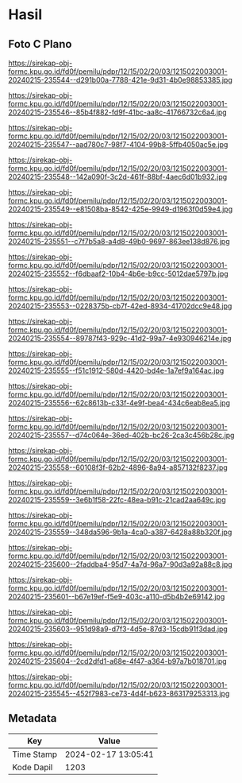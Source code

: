 # Hasil

## Foto C Plano

https://sirekap-obj-formc.kpu.go.id/fd0f/pemilu/pdpr/12/15/02/20/03/1215022003001-20240215-235544--d291b00a-7788-421e-9d31-4b0e98853385.jpg

https://sirekap-obj-formc.kpu.go.id/fd0f/pemilu/pdpr/12/15/02/20/03/1215022003001-20240215-235546--85b4f882-fd9f-41bc-aa8c-41766732c6a4.jpg

https://sirekap-obj-formc.kpu.go.id/fd0f/pemilu/pdpr/12/15/02/20/03/1215022003001-20240215-235547--aad780c7-98f7-4104-99b8-5ffb4050ac5e.jpg

https://sirekap-obj-formc.kpu.go.id/fd0f/pemilu/pdpr/12/15/02/20/03/1215022003001-20240215-235548--142a090f-3c2d-461f-88bf-4aec6d01b932.jpg

https://sirekap-obj-formc.kpu.go.id/fd0f/pemilu/pdpr/12/15/02/20/03/1215022003001-20240215-235549--e81508ba-8542-425e-9949-d1963f0d59e4.jpg

https://sirekap-obj-formc.kpu.go.id/fd0f/pemilu/pdpr/12/15/02/20/03/1215022003001-20240215-235551--c7f7b5a8-a4d8-49b0-9697-863ee138d876.jpg

https://sirekap-obj-formc.kpu.go.id/fd0f/pemilu/pdpr/12/15/02/20/03/1215022003001-20240215-235552--f6dbaaf2-10b4-4b6e-b9cc-5012dae5797b.jpg

https://sirekap-obj-formc.kpu.go.id/fd0f/pemilu/pdpr/12/15/02/20/03/1215022003001-20240215-235553--0228375b-cb7f-42ed-8934-41702dcc9e48.jpg

https://sirekap-obj-formc.kpu.go.id/fd0f/pemilu/pdpr/12/15/02/20/03/1215022003001-20240215-235554--89787f43-929c-41d2-99a7-4e930946214e.jpg

https://sirekap-obj-formc.kpu.go.id/fd0f/pemilu/pdpr/12/15/02/20/03/1215022003001-20240215-235555--f51c1912-580d-4420-bd4e-1a7ef9a164ac.jpg

https://sirekap-obj-formc.kpu.go.id/fd0f/pemilu/pdpr/12/15/02/20/03/1215022003001-20240215-235556--62c8613b-c33f-4e9f-bea4-434c6eab8ea5.jpg

https://sirekap-obj-formc.kpu.go.id/fd0f/pemilu/pdpr/12/15/02/20/03/1215022003001-20240215-235557--d74c064e-36ed-402b-bc26-2ca3c456b28c.jpg

https://sirekap-obj-formc.kpu.go.id/fd0f/pemilu/pdpr/12/15/02/20/03/1215022003001-20240215-235558--60108f3f-62b2-4896-8a94-a857132f8237.jpg

https://sirekap-obj-formc.kpu.go.id/fd0f/pemilu/pdpr/12/15/02/20/03/1215022003001-20240215-235559--3e6b1f58-22fc-48ea-b91c-21cad2aa649c.jpg

https://sirekap-obj-formc.kpu.go.id/fd0f/pemilu/pdpr/12/15/02/20/03/1215022003001-20240215-235559--348da596-9b1a-4ca0-a387-6428a88b320f.jpg

https://sirekap-obj-formc.kpu.go.id/fd0f/pemilu/pdpr/12/15/02/20/03/1215022003001-20240215-235600--2faddba4-95d7-4a7d-96a7-90d3a92a88c8.jpg

https://sirekap-obj-formc.kpu.go.id/fd0f/pemilu/pdpr/12/15/02/20/03/1215022003001-20240215-235601--b67e19ef-f5e9-403c-a110-d5b4b2e69142.jpg

https://sirekap-obj-formc.kpu.go.id/fd0f/pemilu/pdpr/12/15/02/20/03/1215022003001-20240215-235603--951d98a9-d7f3-4d5e-87d3-15cdb91f3dad.jpg

https://sirekap-obj-formc.kpu.go.id/fd0f/pemilu/pdpr/12/15/02/20/03/1215022003001-20240215-235604--2cd2dfd1-a68e-4f47-a364-b97a7b018701.jpg

https://sirekap-obj-formc.kpu.go.id/fd0f/pemilu/pdpr/12/15/02/20/03/1215022003001-20240215-235545--452f7983-ce73-4d4f-b623-863179253313.jpg


## Metadata

| Key        | Value               |
| ---------- | ------------------- |
| Time Stamp | 2024-02-17 13:05:41 |
| Kode Dapil | 1203                |



